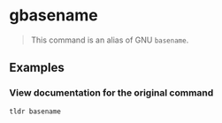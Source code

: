 # gbasename

> This command is an alias of GNU `basename`.

## Examples

### View documentation for the original command

```bash
tldr basename
```
